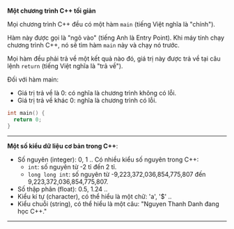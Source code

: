 **Một chương trình C++ tối giản**

Mọi chương trình C++ đều có một hàm `main` (tiếng Việt nghĩa là "chính").

Hàm này được gọi là "ngõ vào" (tiếng Anh là Entry Point). Khi máy tính chạy chương trình C++, nó sẽ tìm hàm `main` này
và chạy nó trước.

Mọi hàm đều phải trả về một kết quả nào đó, giá trị này được trả về tại câu lệnh `return` (tiếng Việt nghĩa là "trả về").

Đối với hàm main:
- Giá trị trả về là 0: có nghĩa là chương trình không có lỗi.
- Giá trị trả về khác 0: nghĩa là chương trình có lỗi.

```C++
int main() {
  return 0;
}
```

---

**Một số kiểu dữ liệu cơ bản trong C++**:

- Số nguyên (integer): 0, 1 .. Có nhiều kiểu số nguyên trong C++:
  - `int`: số nguyên từ -2 tỉ đến 2 tỉ.
  - `long long int`: số nguyên từ -9,223,372,036,854,775,807 đến 9,223,372,036,854,775,807.
- Số thập phân (float): 0.5, 1.24  ..
- Kiểu kí tự (character), có thể hiểu là một chữ: 'a', '$' ..
- Kiểu chuỗi (string), có thể hiểu là một câu: "Nguyen Thanh Danh đang học C++."

---

